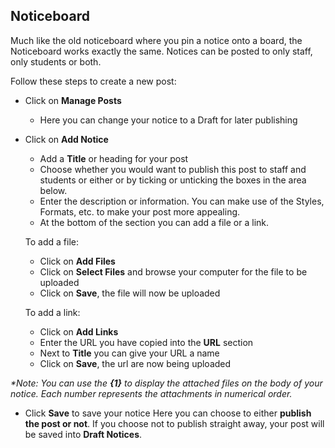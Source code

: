 ## **Noticeboard**

Much like the old noticeboard where you pin a notice onto a board, the Noticeboard works exactly the same.  Notices can be posted to only staff, only students or both.

Follow these steps to create a new post:

- Click on **Manage Posts**
  - Here you can change your notice to a Draft for later publishing
- Click on **Add Notice**
  - Add a **Title** or heading for your post
  - Choose whether you would want to publish this post to staff and students or either or by ticking or unticking the boxes
  in the area below.
  - Enter the description or information.  You can make use of the Styles, Formats, etc. to make your post more appealing.
  - At the bottom of the section you can add a file or a link.  
  
  To add a file:
    - Click on **Add Files**
    - Click on **Select Files** and browse your computer for the file to be uploaded
    - Click on **Save**, the file will now be uploaded
   
  To add a link:
    - Click on **Add Links**
    - Enter the URL you have copied into the **URL** section
    - Next to **Title** you can give your URL a name
    - Click on **Save**, the url are now being uploaded
    
_*Note: You can use the **{1}** to display the attached files on the body of your notice.  Each number represents the attachments in numerical order._

  - Click **Save** to save your notice
  Here you can choose to either **publish the post or not**.  If you choose not to publish straight away, your post will be saved into **Draft Notices**.
